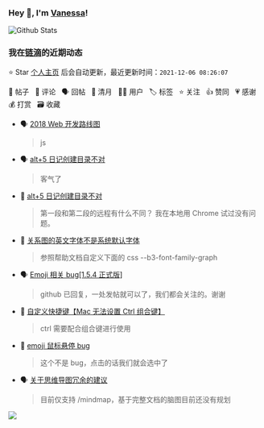 ### Hey 👋, I'm [Vanessa](http://vanessa.b3log.org/)!

![Github Stats](https://github-readme-stats.vercel.app/api?username=Vanessa219&show_icons=true)

<!--events start -->

### 我在[链滴](https://ld246.com)的近期动态

⭐️ Star [个人主页](https://github.com/Vanessa219/Vanessa219) 后会自动更新，最近更新时间：`2021-12-06 08:26:07`

📝 帖子 &nbsp; 💬 评论 &nbsp; 🗣 回帖 &nbsp; 🌙 清月 &nbsp; 👨‍💻 用户 &nbsp; 🏷️ 标签 &nbsp; ⭐️ 关注 &nbsp; 👍 赞同 &nbsp; 💗 感谢 &nbsp; 💰 打赏 &nbsp; 🗃 收藏

* 🗣 [2018 Web 开发路线图](https://ld246.com/article/1516082033308/comment/1638686734694#comments)

  > js
* 🗣 [alt+5 日记创建目录不对](https://ld246.com/article/1638637947703/comment/1638690888280#comments)

  > 客气了
* 💬 [alt+5 日记创建目录不对](https://ld246.com/article/1638637947703/comment/1638675566172#comments)

  > 第一段和第二段的远程有什么不同？ 我在本地用 Chrome 试过没有问题。
* 💬 [关系图的英文字体不是系统默认字体](https://ld246.com/article/1638615889489/comment/1638625780302#comments)

  > 参照帮助文档自定义下面的 css --b3-font-family-graph
* 🗣 [Emoji 相关 bug[1.5.4 正式版]](https://ld246.com/article/1638202866363/comment/1638447621792#comments)

  > github 已回复，一处发帖就可以了，我们都会关注的。谢谢
* 💬 [自定义快捷键【Mac 无法设置 Ctrl 组合键】](https://ld246.com/article/1638417131042/comment/1638456336224#comments)

  > ctrl 需要配合组合键进行使用
* 💬 [emoji 鼠标悬停 bug](https://ld246.com/article/1638372187123/comment/1638408811914#comments)

  > 这个不是 bug，点击的话我们就会选中了
* 🗣 [关于思维导图冗余的建议](https://ld246.com/article/1613707674956/comment/1638340865438#comments)

  > 目前仅支持 /mindmap，基于完整文档的脑图目前还没有规划


<!--events end -->

<a title="Hits" target="_blank" href="https://github.com/Vanessa219/Vanessa219"><img src="https://hits.b3log.org/Vanessa219/Vanessa219.svg"></a>
